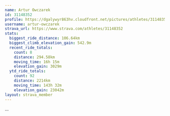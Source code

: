 ```yaml
---
name: Artur Owczarek
id: 31148352
profile: https://dgalywyr863hv.cloudfront.net/pictures/athletes/31148352/15906846/1/large.jpg
username: artur-owczarek
strava_url: https://www.strava.com/athletes/31148352
stats:
  biggest_ride_distance: 106.64km
  biggest_climb_elevation_gain: 542.9m
  recent_ride_totals:
    count: 8
    distance: 294.58km
    moving_time: 16h 15m
    elevation_gain: 3029m
  ytd_ride_totals:
    count: 92
    distance: 2214km
    moving_time: 143h 32m
    elevation_gain: 23042m
layout: strava_member
--- 
```

...
